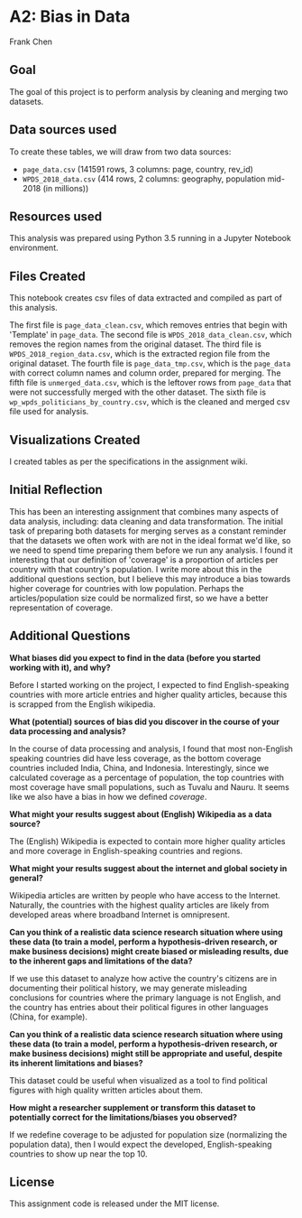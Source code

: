 # A2: Bias in Data

Frank Chen

## Goal

The goal of this project is to perform analysis by cleaning and merging two datasets. 

## Data sources used

To create these tables, we will draw from two data sources: 

* `page_data.csv` (141591 rows, 3 columns: page, country, rev_id)
* `WPDS_2018_data.csv` (414 rows, 2 columns: geography, population mid-2018 (in millions))

## Resources used

This analysis was prepared using Python 3.5 running in a Jupyter Notebook environment.

## Files Created

This notebook creates csv files of data extracted and compiled as part of this analysis.

The first file is `page_data_clean.csv`, which removes entries that begin with 'Template' in `page_data`. The second file is `WPDS_2018_data_clean.csv`, which removes the region names from the original dataset. The third file is `WPDS_2018_region_data.csv`, which is the extracted region file from the original dataset. The fourth file is `page_data_tmp.csv`, which is the `page_data` with correct column names and column order, prepared for merging. The fifth file is `unmerged_data.csv`, which is the leftover rows from `page_data` that were not successfully merged with the other dataset. The sixth file is `wp_wpds_politicians_by_country.csv`, which is the cleaned and merged csv file used for analysis.

## Visualizations Created

I created tables as per the specifications in the assignment wiki.

## Initial Reflection

This has been an interesting assignment that combines many aspects of data analysis, including: data cleaning and data transformation. The initial task of preparing both datasets for merging serves as a constant reminder that the datasets we often work with are not in the ideal format we'd like, so we need to spend time preparing them before we run any analysis. I found it interesting that our definition of 'coverage' is a proportion of articles per country with that country's population. I write more about this in the additional questions section, but I believe this may introduce a bias towards higher coverage for countries with low population. Perhaps the articles/population size could be normalized first, so we have a better representation of coverage.

## Additional Questions

**What biases did you expect to find in the data (before you started working with it), and why?**

Before I started working on the project, I expected to find English-speaking countries with more article entries and higher quality articles, because this is scrapped from the English wikipedia. 

**What (potential) sources of bias did you discover in the course of your data processing and analysis?**

In the course of data processing and analysis, I found that most non-English speaking countries did have less coverage, as the bottom coverage countries included India, China, and Indonesia. Interestingly, since we calculated coverage as a percentage of population, the top countries with most coverage have small populations, such as Tuvalu and Nauru. It seems like we also have a bias in how we defined _coverage_.

**What might your results suggest about (English) Wikipedia as a data source?**

The (English) Wikipedia is expected to contain more higher quality articles and more coverage in English-speaking countries and regions.

**What might your results suggest about the internet and global society in general?**

Wikipedia articles are written by people who have access to the Internet. Naturally, the countries with the highest quality articles are likely from developed areas where broadband Internet is omnipresent.

**Can you think of a realistic data science research situation where using these data (to train a model, perform a hypothesis-driven research, or make business decisions) might create biased or misleading results, due to the inherent gaps and limitations of the data?**

If we use this dataset to analyze how active the country's citizens are in documenting their political history, we may generate misleading conclusions for countries where the primary language is not English, and the country has entries about their political figures in other languages (China, for example).

**Can you think of a realistic data science research situation where using these data (to train a model, perform a hypothesis-driven research, or make business decisions) might still be appropriate and useful, despite its inherent limitations and biases?**

This dataset could be useful when visualized as a tool to find political figures with high quality written articles about them.

**How might a researcher supplement or transform this dataset to potentially correct for the limitations/biases you observed?**

If we redefine coverage to be adjusted for population size (normalizing the population data), then I would expect the developed, English-speaking countries to show up near the top 10.

## License

This assignment code is released under the MIT license.
